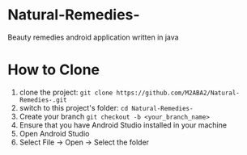 # Natural-Remedies-
Beauty remedies android application written in java 

# How to Clone
1. clone the project: `git clone https://github.com/M2ABA2/Natural-Remedies-.git`
2. switch to this project's folder: `cd Natural-Remedies-` 
3. Create your branch `git checkout -b <your_branch_name>`
4. Ensure that you have Android Studio installed in your machine 
5. Open Android Studio
6. Select File -> Open -> Select the folder
